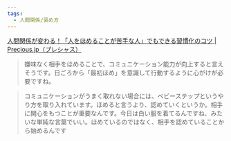 ```yaml
---
tags:
  - 人間関係/褒め方
---
```

[人間関係が変わる！「人をほめることが苦手な人」でもできる習慣化のコツ | Precious.jp（プレシャス）](https://precious.jp/articles/-/3518)

>嫌味なく相手をほめることで、コミュニケーション能力が向上すると言えそうです。日ごろから「最初ほめ」を意識して行動するように心がけが必要ですね。

>コミュニケーションがうまく取れない場合には、ベビーステップというやり方を取り入れています。ほめると言うより、認めていくというか。相手に関心をもつことが重要なんです。今日は白い服を着てるんですね、みたいな単純な言葉でいい。ほめているのではなく、相手を認めていることから始めるんです

